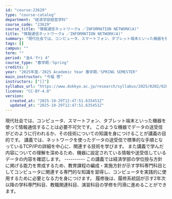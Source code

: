 ```yaml
---
id: "course:23629"
type: "course-catalog"
department: "経済学部経営学科"
course_code: "23629"
course_title: "情報通信ネットワークa ／INFORMATION NETWORK(A)"
title: "情報通信ネットワークa ／INFORMATION NETWORK(A)"
summary: "現代社会では、コンピュータ、スマートフォン、タブレット端末といった機器を使って情報通信することは必要不可欠です。 このような機器でデータの送受信がどのように行われるか、その技術についての知識を身につけることが講義の目的です。 講義では、ネッ…"
tags: []
campus: ""
term: ""
period: "金4／Fri 4"
course_type: "春学期／Spring"
credits: 2
year: "2025年度／2025 Academic Year 春学期／SPRING SEMESTER"
main_instructor: "今福 啓"
instructors: ["[]"]
syllabus_url: "https://www.dokkyo.ac.jp/research/syllabus/2025/0202/0202_23629_ja_JP.html"
license: "CC-BY-4.0"
version:
  created_at: "2025-10-29T12:47:51.635451Z"
  updated_at: "2025-10-29T12:47:51.635451Z"
---
```

現代社会では、コンピュータ、スマートフォン、タブレット端末といった機器を使って情報通信することは必要不可欠です。 このような機器でデータの送受信がどのように行われるか、その技術についての知識を身につけることが講義の目的です。 講義では、ネットワークを使ったデータの送受信で標準的な手順となっているTCP/IPの詳細を中心に、関連する技術を学びます。 また講義で学んだ内容についての理解を深めるため、機器に設定されている情報や送受信しているデータの内容を確認します。 ---------- この講義では経済学部の学位授与方針に掲げる能力を育成するため、教育課程の編成・実施方針が示す学科専門科目としてコンピュータに関連する専門的な知識を習得し、コンピュータを実践的に使用するために必要となる力を身につけます。 履修後は、履修系統図が示す2年次以降の学科専門科目、教職関連科目、演習科目の学修を円滑に進めることができます。
